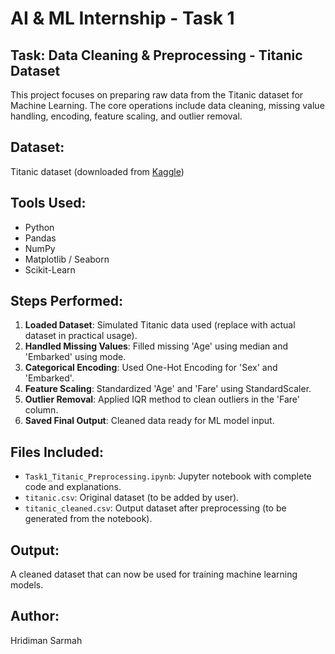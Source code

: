 
# AI & ML Internship - Task 1

## Task: Data Cleaning & Preprocessing - Titanic Dataset

This project focuses on preparing raw data from the Titanic dataset for Machine Learning. The core operations include data cleaning, missing value handling, encoding, feature scaling, and outlier removal.

## Dataset:
Titanic dataset (downloaded from [Kaggle](https://www.kaggle.com/datasets/yasserh/titanic-dataset))

## Tools Used:
- Python
- Pandas
- NumPy
- Matplotlib / Seaborn
- Scikit-Learn

## Steps Performed:
1. **Loaded Dataset**: Simulated Titanic data used (replace with actual dataset in practical usage).
2. **Handled Missing Values**: Filled missing 'Age' using median and 'Embarked' using mode.
3. **Categorical Encoding**: Used One-Hot Encoding for 'Sex' and 'Embarked'.
4. **Feature Scaling**: Standardized 'Age' and 'Fare' using StandardScaler.
5. **Outlier Removal**: Applied IQR method to clean outliers in the 'Fare' column.
6. **Saved Final Output**: Cleaned data ready for ML model input.

## Files Included:
- `Task1_Titanic_Preprocessing.ipynb`: Jupyter notebook with complete code and explanations.
- `titanic.csv`: Original dataset (to be added by user).
- `titanic_cleaned.csv`: Output dataset after preprocessing (to be generated from the notebook).

## Output:
A cleaned dataset that can now be used for training machine learning models.

## Author:
Hridiman Sarmah

